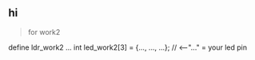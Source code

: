 hi
----
> for work2

define ldr_work2 ...
int led_work2[3] = {..., ..., ...}; // <--"..." = your led pin

